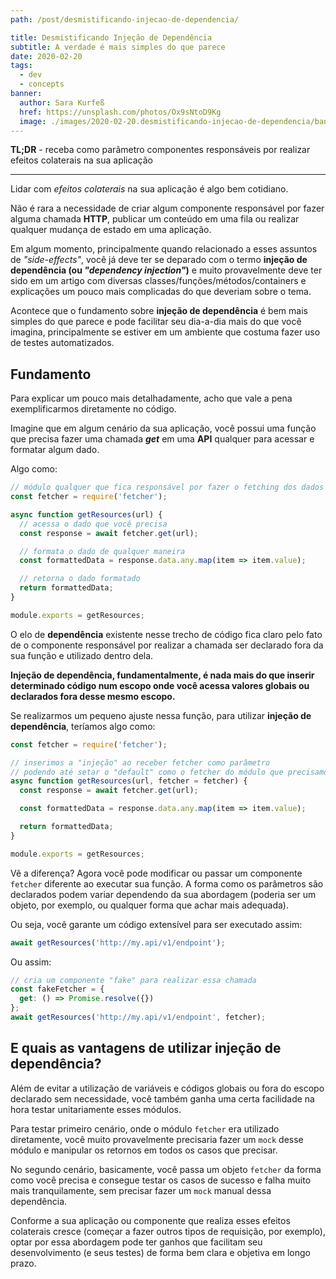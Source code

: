 ```yaml
---
path: /post/desmistificando-injecao-de-dependencia/

title: Desmistificando Injeção de Dependência
subtitle: A verdade é mais simples do que parece
date: 2020-02-20
tags:
  - dev
  - concepts
banner:
  author: Sara Kurfeß
  href: https://unsplash.com/photos/Ox9sNtoD9Kg
  image: ./images/2020-02-20.desmistificando-injecao-de-dependencia/banner.jpg
---
```


**TL;DR** - receba como parâmetro componentes responsáveis por realizar efeitos colaterais na sua aplicação

---

Lidar com *efeitos colaterais* na sua aplicação é algo bem cotidiano.

Não é rara a necessidade de criar algum componente responsável por fazer alguma chamada **HTTP**, publicar um conteúdo em uma fila ou realizar qualquer mudança de estado em uma aplicação.

Em algum momento, principalmente quando relacionado a esses assuntos de *"side-effects"*, você já deve ter se deparado com o termo **injeção de dependência (ou *"dependency injection"*)** e muito provavelmente deve ter sido em um artigo com diversas classes/funções/métodos/containers e explicações um pouco mais complicadas do que deveriam  sobre o tema.

Acontece que o fundamento sobre **injeção de dependência** é bem mais simples do que parece e pode facilitar seu dia-a-dia mais do que você imagina, principalmente se estiver em um ambiente que costuma fazer uso de testes automatizados.

## Fundamento

Para explicar um pouco mais detalhadamente, acho que vale a pena exemplificarmos diretamente no código.

Imagine que em algum cenário da sua aplicação, você possui uma função que precisa fazer uma chamada ***get*** em uma **API** qualquer para acessar e formatar algum dado.

Algo como:

```js
// módulo qualquer que fica responsável por fazer o fetching dos dados
const fetcher = require('fetcher');

async function getResources(url) {
  // acessa o dado que você precisa
  const response = await fetcher.get(url);

  // formata o dado de qualquer maneira
  const formattedData = response.data.any.map(item => item.value);

  // retorna o dado formatado
  return formattedData;
}

module.exports = getResources;
```

O elo de **dependência** existente nesse trecho de código fica claro pelo fato de o componente responsável por realizar a chamada ser declarado fora da sua função e utilizado dentro dela.

**Injeção de dependência, fundamentalmente, é nada mais do que inserir determinado código num escopo onde você acessa valores globais ou declarados fora desse mesmo escopo.**

Se realizarmos um pequeno ajuste nessa função, para utilizar **injeção de dependência**, teríamos algo como:

```js
const fetcher = require('fetcher');

// inserimos a "injeção" ao receber fetcher como parâmetro
// podendo até setar o "default" como o fetcher do módulo que precisamos
async function getResources(url, fetcher = fetcher) {
  const response = await fetcher.get(url);

  const formattedData = response.data.any.map(item => item.value);

  return formattedData;
}

module.exports = getResources;
```

Vê a diferença? Agora você pode modificar ou passar um componente `fetcher` diferente ao executar sua função. A forma como os parâmetros são declarados podem variar dependendo da sua abordagem (poderia ser um objeto, por exemplo, ou qualquer forma que achar mais adequada).

Ou seja, você garante um código extensível para ser executado assim:
```js
await getResources('http://my.api/v1/endpoint');
```
Ou assim:
```js
// cria um componente "fake" para realizar essa chamada
const fakeFetcher = {
  get: () => Promise.resolve({})
};
await getResources('http://my.api/v1/endpoint', fetcher);
```

## E quais as vantagens de utilizar injeção de dependência?

Além de evitar a utilização de variáveis e códigos globais ou fora do escopo declarado sem necessidade, você também ganha uma certa facilidade na hora testar unitariamente esses módulos.

Para testar primeiro cenário, onde o módulo `fetcher` era utilizado diretamente, você muito provavelmente precisaria fazer um `mock` desse módulo e manipular os retornos em todos os casos que precisar.

No segundo cenário, basicamente, você passa um objeto `fetcher` da forma como você precisa e consegue testar os casos de sucesso e falha muito mais tranquilamente, sem precisar fazer um `mock` manual dessa dependência.

Conforme a sua aplicação ou componente que realiza esses efeitos colaterais cresce (começar a fazer outros tipos de requisição, por exemplo), optar por essa abordagem pode ter ganhos que facilitam seu desenvolvimento (e seus testes) de forma bem clara e objetiva em longo prazo.
